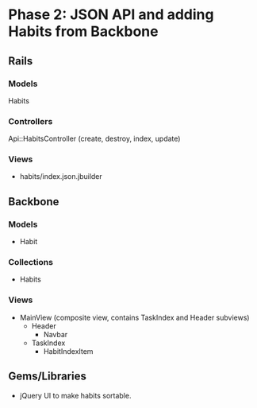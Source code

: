 # Phase 2: JSON API and adding Habits from Backbone
## Rails
### Models
Habits

### Controllers
Api::HabitsController (create, destroy, index, update)

### Views
* habits/index.json.jbuilder

## Backbone
### Models
* Habit

### Collections
* Habits

### Views
* MainView (composite view, contains TaskIndex and Header subviews)
  - Header
    - Navbar
  - TaskIndex
    - HabitIndexItem

## Gems/Libraries
* jQuery UI to make habits sortable.
